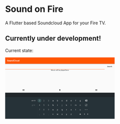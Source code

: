 # Sound on Fire

A Flutter based Soundcloud App for your Fire TV.

## Currently under development!

Current state:

<img width="70%" screenshot src="screenshots/flutter_02.png">